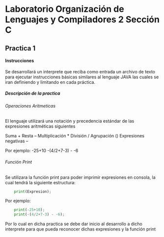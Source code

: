 # Laboratorio Organización de Lenguajes y Compiladores 2 Sección C
## Practica 1

#### Instrucciones 
Se desarrollará un interprete que reciba como entrada un archivo de texto para ejecutar instrucciones básicas similares al lenguaje JAVA las cuales se iran definiendo y limitando en cada práctica.

##### Descripción de la practica

###### Operaciones Aritmeticas
El lenguaje utilizará una notación y precedencia estándar de las expresiones aritméticas siguientes

Suma +
Resta –
Multiplicación *
División /
Agrupación ()
Expresiones negativas –

Por ejemplo:
-25+10
-(4/2+7-3) - -6

###### Función Print
Se utilizara la función print para poder imprimir expresiones en consola, la cual tendrá la siguiente estructura:

``` python 
    print(Expresion);
```

Por ejemplo:
``` python 
    print(-25+10);
    print(-(4/2+7-3) - -6);
```


Por lo cual en dicha practica se debe dar inicio al desarrollo a dicho interprete para que pueda reconocer dichas expresiones y la función print